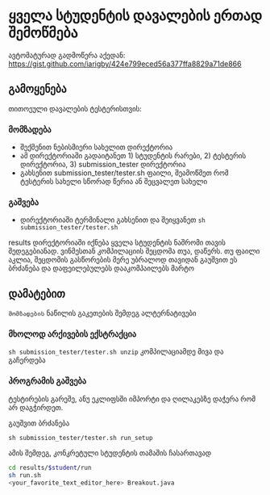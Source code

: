 # ყველა სტუდენტის დავალების ერთად შემოწმება
ავტომატურად გადმოწერა აქედან: https://gist.github.com/iarigby/424e799eced56a377ffa8829a71de866
## გამოყენება
თითოეული დავალების ტესტერისთვის:
### მომზადება
- შექმენით ნებისმიერი სახელით დირექტორია
- ამ დირექტორიაში გადაიტანეთ  1) სტუდენტის რარები, 2) ტესტერის დირექტორია, 3) submission_tester დირექტორია 
- გახსენით submission_tester/tester.sh ფაილი, შეამოწმეთ რომ ტესტერის სახელი სწორად წერია ან შეცვალეთ სახელი
### გაშვება
- დირექტორიაში ტერმინალი გახსენით და შეიყვანეთ `sh submission_tester/tester.sh`

results დირექტორიაში იქნება ყველა სტუდენტის ნაშრომი თავის შედეგებიანად. ვინმესთან კომპილაციის შეცდომა თუა, დაწერს. თუ ფაილი აკლია, შეცდომის გასწორების მერე უბრალოდ თავიდან გაუშვით ეს ბრძანება და დაფეილებულებს დააკომპაილებს მარტო

## დამატებით
`მომზადების` ნაწილის გაკეთების შემდეგ ალტერნატივები
### მხოლოდ არქივების ექსტრაქცია
`sh submission_tester/tester.sh unzip` კომპილაციამდე მივა და გაჩერდება

### პროგრამის გაშვება
ტესტირების გარეშე, ანუ ეკლიფსში იმპორტი და ღილაკებზე დაჭერა რომ არ დაგჭირდეთ.

გაუშვით ბრძანება

`sh submission_tester/tester.sh run_setup`

ამის შემდეგ, კონკრეტული სტუდენტის თამაშის ჩასართავად

``` sh
cd results/$student/run
sh run.sh
<your_favorite_text_editor_here> Breakout.java
```


